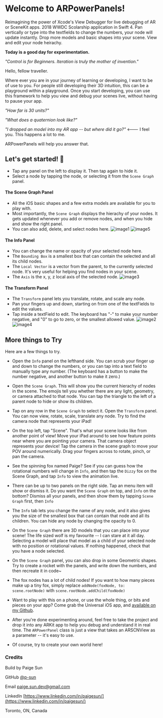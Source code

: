 # Welcome to ARPowerPanels!

Reimagining the power of Xcode's View Debugger for live debugging of AR or SceneKit apps. 2018 WWDC Scolarship application in Swift 4. Pan vertically or type into the textfields to change the numbers, your node will update instantly. Drop more models and basic shapes into your scene. View and edit your node heirachy.

**Today is a good day for experimentation.**

*"Control is for Beginners. Iteration is truly the mother of invention."*


Hello, fellow traveller.

Where ever you are in your journey of learning or developing, I want to be of use to you. For people still developing their 3D intuition, this can be a playground within a playground. Once you start developing, you can use this framework to help you view and debug your scenes live, without having to pause your app.

*"How far is 30 units?"*

*"What does a quaternion look like?"*

*"I dropped an model into my AR app -- but where did it go?"* <--- I feel you. This happens a lot to me.

ARPowerPanels will help you answer that.

## Let's get started! 🚀
- Tap any panel on the left to display it. Then tap again to hide it.
- Select a node by tapping the node, or selecting it from the `Scene Graph` panel.

#### The Scene Graph Panel
- All the iOS basic shapes and a few extra models are available for you to play with.
- Most importantly, the  `Scene Graph`  displays the hierachy of your nodes. It gets updated whenever you add or remove nodes, and when you hide and show the right panel.
- You can also add, delete, and select nodes here.
![image1]
![image5]

#### The Info Panel
- You can change the name or opacity of your selected node here.
- The `Bounding Box` is a smallest box that can contain the selected and all its child nodes.
- The `Local Vector` is a vector from the parent, to the currently selected node. It's very useful for helping you find nodes in your scene.
- The `Axis` is the x, y, z local axis of the selected node.
![image3]

#### The Transform Panel
- The `Transform` panel lets you translate, rotate, and scale any node.
- Pan your fingers up and down, starting on from one of the textFields to edit the values.
- Tap inside a textField to edit. The keyboard has "-" to make your number negative, and "0" to go to zero, or the smallest allowed value.
![image2]
![image4]

## More things to Try

Here are a few things to try.

- Open the `Info` panel on the lefthand side. You can scrub your finger up and down to change the numbers, or you can tap into a text field to manually type any number. (The keyboard has a button to make the number negative, and another button to make it zero.)

- Open the `Scene Graph`. This will show you the current hierachy of nodes in the scene. The emojis tell you whether there are any light, geometry, or camera attached to that node. You can tap the triangle to the left of a parent node to hide or show its children.

- Tap on any row in the `Scene Graph` to select it. Open the   `Transform` panel. You can now view, rotate, scale, translate any node. Try to find the camera node that represents your iPad!

- On the top left, tap "Scene". That's what your scene looks like from another point of view! Move your iPad around to see how feature points near where you are pointing your camera. That camera object represents your device! Tap the camera in the scene graph to move your POV around numerically. Drag your fingers across to rotate, pinch, or pan the camera.

- See the spinning fox named Paige? See if you can guess how the rotational numbers will change in  `Info`, and then tap the `Dizzy` fox on the Scene Graph, and tap `Info` to view the animation live.

- There can be up to two panels on the right side. Tap an menu item will show or dismiss it. Do you want the `Scene Graph` on top, and `Info` on the bottom? Dismiss all your panels, and then show them by tapping `Scene Graph` first, then `Info`

- The `Info` tab lets you change the name of any node, and it also gives you the size of the smallest box that can contain that node and all its children. You can hide any node by changing the opacity to 0.

- On the `Scene Graph` there are 3D models that you can place into your scene! The life sized wolf is my favourite -- I can stare at it all day. Selecting a model will place that model as a child of your selected node with no position or rotational values. If nothing happened, check that you have a node selected.

- On the `Scene Graph` panel, you can also drop in some Geometric shapes. Try to create a rocket with the panels, and write down the numbers, and then recreate it in code~

- The fox nodes has a lot of child nodes! If you want to how many pieces make up a tiny fox, simply replace
`addNode(foxNode, to: scene.rootNode)`
with
`scene.rootNode.addChild(foxNode)`

- Want to play with this on a phone, or use the whole thing, or bits and pieces on your app?
Come grab the Universal iOS app, and [available on my Github](https://github.com/p-sun/ARPowerPanels). 

- After you're done experimenting around, feel free to take the project and drop it into any ARKit app to help you debug and understand it in real time. The `ARPowerPanel` class is just a view that takes an ARSCNView as a parameter -- it's easy to use.

- Of course, try to create your own world here!

### Credits

Build by Paige Sun

GitHub [@p-sun](https://github.com/p-sun)

Email [paige.sun.dev@gmail.com](paige.sun.dev@gmail.com)

LinkedIn [https://www.linkedin.com/in/paigesun/](https://www.linkedin.com/in/paigesun/)

Toronto, ON, Canada

[image1]: https://github.com/p-sun/ARPowerPanels/blob/master/Screenshots/ARPowerPanels_1_.PNG
[image2]: https://github.com/p-sun/ARPowerPanels/blob/master/Screenshots/ARPowerPanels_2_.PNG
[image3]: https://github.com/p-sun/ARPowerPanels/blob/master/Screenshots/ARPowerPanels_3_.PNG
[image4]: https://github.com/p-sun/ARPowerPanels/blob/master/Screenshots/ARPowerPanels_4_.PNG
[image5]: https://github.com/p-sun/ARPowerPanels/blob/master/Screenshots/ARPowerPanels_5_.PNG
[image6]: https://github.com/p-sun/ARPowerPanels/blob/master/Screenshots/ARPowerPanels_6_.PNG
